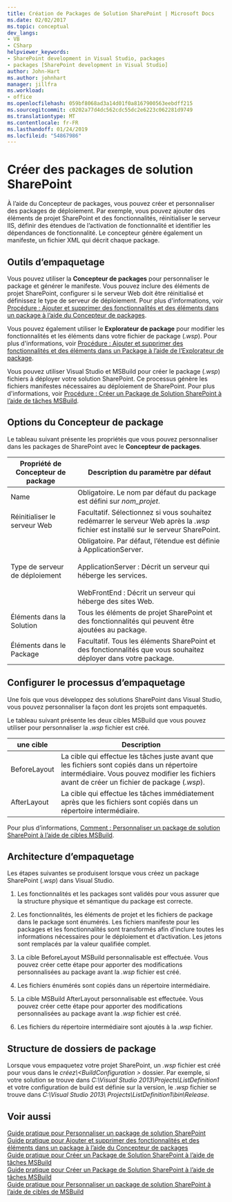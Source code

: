 ```yaml
---
title: Création de Packages de Solution SharePoint | Microsoft Docs
ms.date: 02/02/2017
ms.topic: conceptual
dev_langs:
- VB
- CSharp
helpviewer_keywords:
- SharePoint development in Visual Studio, packages
- packages [SharePoint development in Visual Studio]
author: John-Hart
ms.author: johnhart
manager: jillfra
ms.workload:
- office
ms.openlocfilehash: 059bf8068ad3a14d01f0a8167900563eebdff215
ms.sourcegitcommit: c0202a77d4dc562cdc55dc2e6223c062281d9749
ms.translationtype: MT
ms.contentlocale: fr-FR
ms.lasthandoff: 01/24/2019
ms.locfileid: "54867986"
---
```

# <a name="create-sharepoint-solution-packages"></a>Créer des packages de solution SharePoint
  À l’aide du Concepteur de packages, vous pouvez créer et personnaliser des packages de déploiement. Par exemple, vous pouvez ajouter des éléments de projet SharePoint et des fonctionnalités, réinitialiser le serveur IIS, définir des étendues de l’activation de fonctionnalité et identifier les dépendances de fonctionnalité. Le concepteur génère également un manifeste, un fichier XML qui décrit chaque package.  
  
## <a name="packaging-tools"></a>Outils d’empaquetage
 Vous pouvez utiliser la **Concepteur de packages** pour personnaliser le package et générer le manifeste. Vous pouvez inclure des éléments de projet SharePoint, configurer si le serveur Web doit être réinitialisé et définissez le type de serveur de déploiement. Pour plus d'informations, voir [Procédure : Ajouter et supprimer des fonctionnalités et des éléments dans un package à l’aide du Concepteur de packages](../sharepoint/how-to-add-and-remove-features-and-items-to-a-package-by-using-the-package-designer.md).  
  
 Vous pouvez également utiliser le **Explorateur de package** pour modifier les fonctionnalités et les éléments dans votre fichier de package (*.wsp*). Pour plus d'informations, voir [Procédure : Ajouter et supprimer des fonctionnalités et des éléments dans un Package à l’aide de l’Explorateur de package](../sharepoint/how-to-add-and-remove-features-and-items-to-a-package-by-using-the-packaging-explorer.md).  
  
 Vous pouvez utiliser Visual Studio et MSBuild pour créer le package (*.wsp*) fichiers à déployer votre solution SharePoint. Ce processus génère les fichiers manifestes nécessaires au déploiement de SharePoint. Pour plus d'informations, voir [Procédure : Créer un Package de Solution SharePoint à l’aide de tâches MSBuild](../sharepoint/how-to-create-a-sharepoint-solution-package-by-using-msbuild-tasks.md).  
  
## <a name="package-designer-options"></a>Options du Concepteur de package
 Le tableau suivant présente les propriétés que vous pouvez personnaliser dans les packages de SharePoint avec le **Concepteur de packages**.  
  
|Propriété de Concepteur de package|Description du paramètre par défaut|  
|-------------------------------|------------------------------------|  
|Name|Obligatoire. Le nom par défaut du package est défini sur *nom_projet*.|  
|Réinitialiser le serveur Web|Facultatif. Sélectionnez si vous souhaitez redémarrer le serveur Web après la *.wsp* fichier est installé sur le serveur SharePoint.|  
|Type de serveur de déploiement|Obligatoire. Par défaut, l’étendue est définie à ApplicationServer.<br /><br /> ApplicationServer : Décrit un serveur qui héberge les services.<br /><br /> WebFrontEnd : Décrit un serveur qui héberge des sites Web.|  
|Éléments dans la Solution|Tous les éléments de projet SharePoint et des fonctionnalités qui peuvent être ajoutées au package.|  
|Éléments dans le Package|Facultatif. Tous les éléments SharePoint et des fonctionnalités que vous souhaitez déployer dans votre package.|  
  
## <a name="configure-the-packaging-process"></a>Configurer le processus d’empaquetage
 Une fois que vous développez des solutions SharePoint dans Visual Studio, vous pouvez personnaliser la façon dont les projets sont empaquetés.  
  
 Le tableau suivant présente les deux cibles MSBuild que vous pouvez utiliser pour personnaliser la *.wsp* fichier est créé.  
  
|une cible|Description|  
|------------|-----------------|  
|BeforeLayout|La cible qui effectue les tâches juste avant que les fichiers sont copiés dans un répertoire intermédiaire. Vous pouvez modifier les fichiers avant de créer un fichier de package (*.wsp*).|  
|AfterLayout|La cible qui effectue les tâches immédiatement après que les fichiers sont copiés dans un répertoire intermédiaire.|  
  
 Pour plus d’informations, [Comment : Personnaliser un package de solution SharePoint à l’aide de cibles MSBuild](../sharepoint/how-to-customize-a-sharepoint-solution-package-by-using-msbuild-targets.md).  
  
## <a name="packaging-architecture"></a>Architecture d’empaquetage
 Les étapes suivantes se produisent lorsque vous créez un package SharePoint (*.wsp*) dans Visual Studio.  
  
1.  Les fonctionnalités et les packages sont validés pour vous assurer que la structure physique et sémantique du package est correcte.  
  
2.  Les fonctionnalités, les éléments de projet et les fichiers de package dans le package sont énumérés. Les fichiers manifeste pour les packages et les fonctionnalités sont transformés afin d’inclure toutes les informations nécessaires pour le déploiement et d’activation. Les jetons sont remplacés par la valeur qualifiée complet.  
  
3.  La cible BeforeLayout MSBuild personnalisable est effectuée. Vous pouvez créer cette étape pour apporter des modifications personnalisées au package avant la *.wsp* fichier est créé.  
  
4.  Les fichiers énumérés sont copiés dans un répertoire intermédiaire.  
  
5.  La cible MSBuild AfterLayout personnalisable est effectuée. Vous pouvez créer cette étape pour apporter des modifications personnalisées au package avant la *.wsp* fichier est créé.  
  
6.  Les fichiers du répertoire intermédiaire sont ajoutés à la *.wsp* fichier.  
  
## <a name="package-folder-structure"></a>Structure de dossiers de package
 Lorsque vous empaquetez votre projet SharePoint, un *.wsp* fichier est créé pour vous dans le *créez\\\<BuildConfiguration >* dossier. Par exemple, si votre solution se trouve dans *C:\Visual Studio 2013\Projects\ListDefinition1* et votre configuration de build est définie sur la version, le *.wsp* fichier se trouve dans *C:\Visual Studio 2013\ Projects\ListDefinition1\bin\Release*.  
  
## <a name="see-also"></a>Voir aussi
 [Guide pratique pour Personnaliser un package de solution SharePoint](../sharepoint/how-to-customize-a-sharepoint-solution-package.md)  
 [Guide pratique pour Ajouter et supprimer des fonctionnalités et des éléments dans un package à l’aide du Concepteur de packages](../sharepoint/how-to-add-and-remove-features-and-items-to-a-package-by-using-the-package-designer.md)   
 [Guide pratique pour Créer un Package de Solution SharePoint à l’aide de tâches MSBuild](../sharepoint/how-to-create-a-sharepoint-solution-package-by-using-msbuild-tasks.md)   
 [Guide pratique pour Créer un Package de Solution SharePoint à l’aide de tâches MSBuild](../sharepoint/how-to-create-a-sharepoint-solution-package-by-using-msbuild-tasks.md)   
 [Guide pratique pour Personnaliser un package de solution SharePoint à l’aide de cibles de MSBuild](../sharepoint/how-to-customize-a-sharepoint-solution-package-by-using-msbuild-targets.md)  
